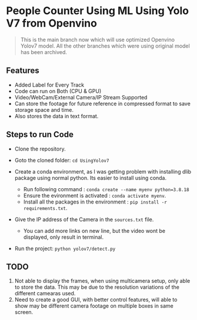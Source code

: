# People Counter Using ML Using Yolo V7 from Openvino

> This is the main branch now which will use optimized Openvino Yolov7 model. All the other branches which were using original model has been archived.

## Features
- Added Label for Every Track
- Code can run on Both (CPU & GPU)
- Video/WebCam/External Camera/IP Stream Supported
- Can store the footage for future reference in compressed format to save storage space and time.
- Also stores the data in text format.

## Steps to run Code
- Clone the repository.

- Goto the cloned folder: ``` cd UsingYolov7 ```

- Create a conda environment, as I was getting problem with installing dlib package using normal python. Its easier to install using conda.
  - Run following command : `conda create --name myenv python=3.8.18`
  - Ensure the evironment is activated : `conda activate myenv`.
  - Install all the packages in the environment : `pip install -r requirements.txt`.

- Give the IP address of the Camera in the `sources.txt` file.
  - You can add more links on new line, but the video wont be displayed, only result in terminal.

- Run the project: ``` python yolov7/detect.py ```


## TODO
1. Not able to display the frames, when using multicamera setup, only able to store the data. This may be due to the resolution variations of the different camearas used.
2. Need to create a good GUI, with better control features, will  able to show may be different camera footage on multiple boxes in same screen.
